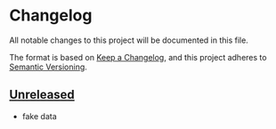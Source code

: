# Changelog

All notable changes to this project will be documented in this file.

The format is based on [Keep a Changelog](https://keepachangelog.com/en/1.0.0/),
and this project adheres to [Semantic Versioning](https://semver.org/spec/v2.0.0.html).

## [Unreleased]

- fake data

[Unreleased]: https://github.com/iadvize/hello-world-monorepo-javascript-library/compare/v0.0.0...HEAD
